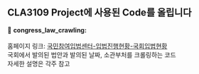 CLA3109 Project에 사용된 Code를 올립니다
-------------------
:ocean: **congress_law_crawling:**   <br/>
<br/>
홈페이지 링크: [국민참여입법센터-입법진행현황-국회입법현황](https://opinion.lawmaking.go.kr/gcom/nsmLmSts/out?pageIndex=1)<br/>
국회에서 발의된 법안과 발의된 날짜, 소관부처를 크롤링하는 코드
<br/>
자세한 설명은 각주 참고

